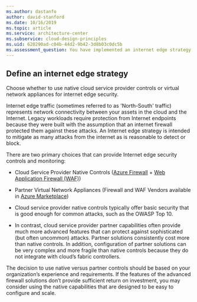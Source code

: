 ```yaml
---
ms.author: dastanfo
author: david-stanford
ms.date: 10/16/2019
ms.topic: article
ms.service: architecture-center
ms.subservice: cloud-design-principles
ms.uid: 620290ad-c04b-44d2-9b42-3d8b03c0dc5b
ms.assessment_question: You have implemented an internet edge strategy
---
```

## Define an internet edge strategy

Choose whether to use native cloud service provider controls or virtual network
appliances for internet edge security.

Internet edge traffic (sometimes referred to as 'North-South' traffic)
represents network connectivity between your assets in the cloud and the
Internet. Legacy workloads require protection from Internet endpoints because
they were built with the assumption that an internet firewall protected them
against these attacks. An Internet edge strategy is intended to mitigate as many
attacks from the internet as is reasonable to detect or block.

There are two primary choices that can provide Internet edge security controls
and monitoring:

-   Cloud Service Provider Native Controls ([Azure
    Firewall](https://azure.microsoft.com/services/azure-firewall/) + [Web
    Application Firewall
    (WAF)](https://docs.microsoft.com/azure/application-gateway/waf-overview))

-   Partner Virtual Network Appliances (Firewall and WAF Vendors available in
    [Azure
    Marketplace](https://azuremarketplace.microsoft.com/marketplace/))

-   Cloud service provider native controls typically offer basic security that
    is good enough for common attacks, such as the OWASP Top 10.

-   In contrast, cloud service provider partner capabilities often provide much
    more advanced features that can protect against sophisticated (but often
    uncommon) attacks. Partner solutions consistently cost more than native
    controls. In addition, configuration of partner solutions can be very
    complex and more fragile than native controls because they do not integrate
    with cloud’s fabric controllers.

The decision to use native versus partner controls should be based on your
organization’s experience and requirements. If the features of the advanced
firewall solutions don’t provide sufficient return on investment, you may
consider using the native capabilities that are designed to be easy to configure
and scale.
